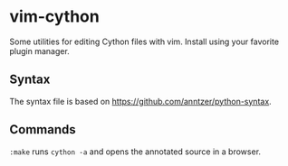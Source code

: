vim-cython
==========

Some utilities for editing Cython files with vim.  Install using your favorite
plugin manager.

Syntax
------

The syntax file is based on https://github.com/anntzer/python-syntax.

Commands
--------

`:make` runs `cython -a` and opens the annotated source in a browser.
